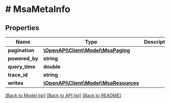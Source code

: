 # # MsaMetaInfo

## Properties

Name | Type | Description | Notes
------------ | ------------- | ------------- | -------------
**pagination** | [**\OpenAPI\Client\Model\MsaPaging**](MsaPaging.md) |  | [optional]
**powered_by** | **string** |  | [optional]
**query_time** | **double** |  |
**trace_id** | **string** |  |
**writes** | [**\OpenAPI\Client\Model\MsaResources**](MsaResources.md) |  | [optional]

[[Back to Model list]](../../README.md#models) [[Back to API list]](../../README.md#endpoints) [[Back to README]](../../README.md)
